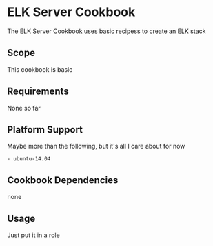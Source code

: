 ELK Server Cookbook
=====================

The ELK Server Cookbook uses basic recipess to create an ELK stack

Scope
-----
This cookbook is basic

Requirements
------------
None so far

Platform Support
----------------
Maybe more than the following, but it's all I care about for now

```
- ubuntu-14.04
```

Cookbook Dependencies
------------
none

Usage
-----
Just put it in a role
